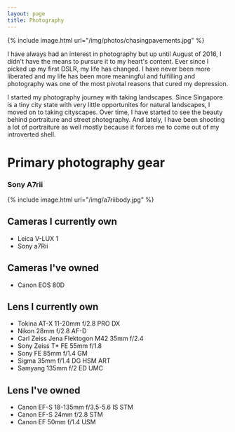 ```yaml
---
layout: page
title: Photography
---
```


{% include image.html url="/img/photos/chasingpavements.jpg" %}

I have always had an interest in photography but up until August of 2016, I didn't have the means to pursure it to my heart's content. Ever since I picked up my first DSLR, my life has changed. I have never been more liberated and my life has been more meaningful and fulfilling and photography was one of the most pivotal reasons that cured my depression.

I started my photography journey with taking landscapes. Since Singapore is a tiny city state with very little opportunites for natural landscapes, I moved on to taking cityscapes. Over time, I have started to see the beauty behind portraiture and street photography. And lately, I have been shooting a lot of portraiture as well mostly because it forces me to come out of my introverted shell.

# Primary photography gear

### Sony A7rii

{% include image.html url="/img/a7riibody.jpg" %}


## Cameras I currently own

- Leica V-LUX 1
- Sony a7Rii

## Cameras I've owned

- Canon EOS 80D


## Lens I currently own

* Tokina AT-X 11-20mm f/2.8 PRO DX
* Nikon 28mm f/2.8 AF-D
* Carl Zeiss Jena Flektogon M42 35mm f/2.4
* Sony Zeiss T* FE 55mm f/1.8
* Sony FE 85mm f/1.4 GM
* Sigma 35mm f/1.4 DG HSM ART
* Samyang 135mm f/2 ED UMC

## Lens I've owned

- Canon EF-S 18-135mm f/3.5-5.6 IS STM
- Canon EF-S 24mm f/2.8 STM
- Canon EF 50mm f/1.4 USM